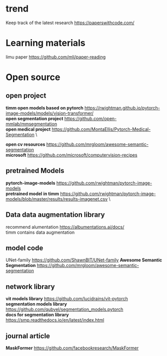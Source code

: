 

# trend
Keep track of the latest research https://paperswithcode.com/

# Learning materials
limu paper https://github.com/mli/paper-reading

# Open source
## open project
**timm open models based on pytorch** https://rwightman.github.io/pytorch-image-models/models/vision-transformer/ \
**open segmentation project** https://github.com/open-mmlab/mmsegmentation  \
**open medical project** https://github.com/MontaEllis/Pytorch-Medical-Segmentation \

**open cv resources** https://github.com/mrgloom/awesome-semantic-segmentation \
**microsoft** https://github.com/microsoft/computervision-recipes 

## pretrained Models
**pytorch-image-models** https://github.com/rwightman/pytorch-image-models \
**pretrained model in timm** https://github.com/rwightman/pytorch-image-models/blob/master/results/results-imagenet.csv \


## Data data augmentation library
recommend alumentation https://albumentations.ai/docs/ \
timm contains data augmentation

## model code
UNet-family https://github.com/ShawnBIT/UNet-family
**Awesome Semantic Segmentation** https://github.com/mrgloom/awesome-semantic-segmentation

## network library
**vit models library** https://github.com/lucidrains/vit-pytorch \
**segmentation models library**  https://github.com/qubvel/segmentation_models.pytorch \
**docs for segmentation library** https://smp.readthedocs.io/en/latest/index.html


## journal article
**MaskFormer** https://github.com/facebookresearch/MaskFormer
